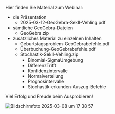Hier finden Sie Material zum Webinar:
- die Präsentation
   - 2025-03-12-GeoGebra-SekII-Vehling.pdf
- sämtliche GeoGebra-Dateien
   - GeoGebra.zip
- zusätzliches Material zu einzelnen Inhalten
   - Geburtstagsproblem-GeoGebrabefehle.pdf
   - Überbuchung-GeoGebrabefehle.pdf 
   - Stochastik-SekII-Vehling.zip
     - Binomial-SigmaUmgebung
     - DifferenzTrifft
     - Konfidenzintervalle
     - Normalverteilung
     - Prognosintervalle
     - Stochastik-erkunden-Auszug-Befehle

Viel Erfolg und Freude beim Ausprobieren! 


![Bildschirmfoto 2025-03-08 um 17 38 57](https://github.com/user-attachments/assets/bb936112-df25-4bdc-95f9-d9aa51b5e02a)
